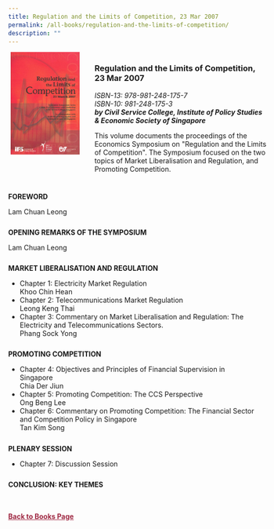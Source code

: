 ```yaml
---
title: Regulation and the Limits of Competition, 23 Mar 2007
permalink: /all-books/regulation-and-the-limits-of-competition/
description: ""
---
```

<style>


.grid-container {
	display: grid;
	grid-template-columns: 30% 70%;
	grid-gap: 5%
	}
	
img {
		object-fit: contain;
		width: 100%;
		height: 80%;
		vertical-align: text-top !important;
	}	

.chapter-divider {
	margin-top: 5%;
	}	
	
.back a
{
	color: #9f2943;
	font-weight: bold;
	
}	

@media only screen and (max-width: 600px) {
	.grid-container {
		display: block;
	}
}		
	

</style>

<div class="grid-container">
	<div class="grid-child"><img src="/images/Books/Regulation%20and%20the%20Limits%20of%20Competition.jpg"></div>
	<div class="grid-child">
		<h3>Regulation and the Limits of Competition, 23 Mar 2007</h3>
		<i>ISBN-13: 978-981-248-175-7</i><br>
		<i>ISBN-10: 981-248-175-3</i><br>
		<b><i>by Civil Service College, Institute of Policy Studies &amp; Economic Society of Singapore</i></b>
		<p>This volume documents the proceedings of the Economics Symposium on "Regulation and the Limits of Competition". The Symposium focused on the two topics of Market Liberalisation and Regulation, and Promoting Competition.</p>
	</div>

</div>

<div>

<div class="chapter-divider">
<p class="bigger"><b>FOREWORD</b></p>
Lam Chuan Leong
</div>
	
<div class="chapter-divider">
<p class="bigger"><b>OPENING REMARKS OF THE SYMPOSIUM</b></p>
Lam Chuan Leong
</div>	
	
<div class="chapter-divider">
<p class="bigger"><b>MARKET LIBERALISATION AND REGULATION</b></p>
	<ul>
		<li>Chapter 1: Electricity Market Regulation</li>
		Khoo Chin Hean
		<li>Chapter 2: Telecommunications Market Regulation</li>
		Leong Keng Thai
		<li>Chapter 3: Commentary on Market Liberalisation and Regulation: The Electricity and Telecommunications Sectors.</li>
		Phang Sock Yong
		
</ul>
</div>
	
<div class="chapter-divider">
<p class="bigger"><b>PROMOTING COMPETITION</b></p>
	<ul>
		<li>Chapter 4: Objectives and Principles of Financial Supervision in Singapore</li>
		Chia Der Jiun
		<li>Chapter 5: Promoting Competition: The CCS Perspective</li>
		Ong Beng Lee
		<li>Chapter 6: Commentary on Promoting Competition: The Financial Sector and Competition Policy in Singapore</li>
		Tan Kim Song
</ul>
</div>
		
<div class="chapter-divider">
<p class="bigger"><b>PLENARY SESSION</b></p>
	<ul>
		<li>Chapter 7: Discussion Session</li>
			
</ul>
</div>
	
<div class="chapter-divider">
<p class="bigger"><b>CONCLUSION: KEY THEMES</b></p>

</div>
	

	








</div>



<br>
<br>
<div class="back">
<a href="/books/">Back to Books Page</a>	

</div>